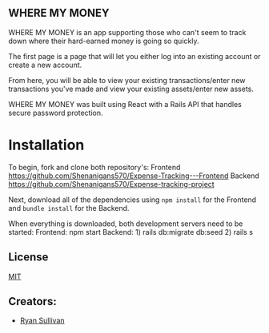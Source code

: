 ## WHERE MY MONEY

WHERE MY MONEY is an app supporting those who can't seem to track down where their hard-earned money is going so quickly. 

The first page is a page that will let you either log into an existing account or create a new account. 

From here, you will be able to view your existing transactions/enter new transactions you've made and view your existing assets/enter new assets. 

WHERE MY MONEY was built using React with a Rails API that handles secure password protection. 

# Installation

To begin, fork and clone both repository's: 
Frontend
https://github.com/Shenanigans570/Expense-Tracking---Frontend
Backend
https://github.com/Shenanigans570/Expense-tracking-project

Next, download all of the dependencies using `npm install` for the Frontend and `bundle install` for the Backend.

When everything is downloaded, both development servers need to be started:
Frontend: npm start 
Backend: 1) rails db:migrate db:seed 
         2) rails s

## License

[MIT](https://choosealicense.com/licenses/mit/)

## Creators:
* [Ryan Sullivan](https://github.com/Shenanigans570)
